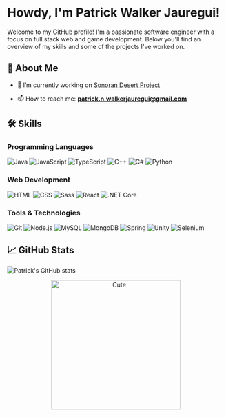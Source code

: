 # Howdy, I'm Patrick Walker Jauregui!

Welcome to my GitHub profile! I'm a passionate software engineer with a focus on full stack web and game development. Below you'll find an overview of my skills and some of the projects I've worked on.

## 🚀 About Me

- 🔭 I’m currently working on [Sonoran Desert Project](https://github.com/PatrickNWJ/Sonoran-Desert-Project)

- 📫 How to reach me: **patrick.n.walkerjauregui@gmail.com**

## 🛠 Skills

### Programming Languages
![Java](https://img.shields.io/badge/Java-%23ED8B00.svg?style=for-the-badge&logo=java&logoColor=white)
![JavaScript](https://img.shields.io/badge/JavaScript-%23323330.svg?style=for-the-badge&logo=javascript&logoColor=%23F7DF1E)
![TypeScript](https://img.shields.io/badge/TypeScript-%23007ACC.svg?style=for-the-badge&logo=typescript&logoColor=white)
![C++](https://img.shields.io/badge/C++-%2300599C.svg?style=for-the-badge&logo=c%2B%2B&logoColor=white)
![C#](https://img.shields.io/badge/C%23-239120?style=for-the-badge&logo=c-sharp&logoColor=white)
![Python](https://img.shields.io/badge/Python-%2314354C.svg?style=for-the-badge&logo=python&logoColor=white)

### Web Development
![HTML](https://img.shields.io/badge/HTML5-%23E34F26.svg?style=for-the-badge&logo=html5&logoColor=white)
![CSS](https://img.shields.io/badge/CSS3-%231572B6.svg?style=for-the-badge&logo=css3&logoColor=white)
![Sass](https://img.shields.io/badge/Sass-%23CC6699.svg?style=for-the-badge&logo=sass&logoColor=white)
![React](https://img.shields.io/badge/React-%2320232A.svg?style=for-the-badge&logo=react&logoColor=%2361DAFB)
![.NET Core](https://img.shields.io/badge/.NET%20Core-5C2D91?style=for-the-badge&logo=dot-net&logoColor=white)

### Tools & Technologies
![Git](https://img.shields.io/badge/Git-%23F05033.svg?style=for-the-badge&logo=git&logoColor=white)
![Node.js](https://img.shields.io/badge/Node.js-43853D?style=for-the-badge&logo=node-dot-js&logoColor=white)
![MySQL](https://img.shields.io/badge/MySQL-%2300f.svg?style=for-the-badge&logo=mysql&logoColor=white)
![MongoDB](https://img.shields.io/badge/MongoDB-%2347A248.svg?style=for-the-badge&logo=mongodb&logoColor=white)
![Spring](https://img.shields.io/badge/Spring-%236DB33F.svg?style=for-the-badge&logo=spring&logoColor=white)
![Unity](https://img.shields.io/badge/Unity-%23000000.svg?style=for-the-badge&logo=unity&logoColor=white)
![Selenium](https://img.shields.io/badge/Selenium-%43B02A.svg?style=for-the-badge&logo=selenium&logoColor=white)

## 📈 GitHub Stats

![Patrick's GitHub stats](https://github-readme-stats.vercel.app/api?username=PatrickNWJ&show_icons=true&theme=radical)

<p align="center">
  <img src="https://piskel-imgstore-b.appspot.com/img/09c3de19-4031-11ef-8417-471369f745b6.gif" alt="Cute" width="300"/>
</p>
